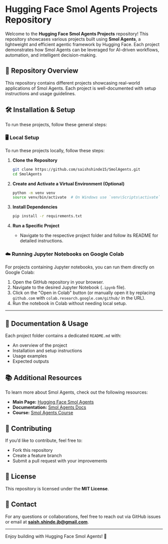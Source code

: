 # Hugging Face Smol Agents Projects Repository

Welcome to the **Hugging Face Smol Agents Projects** repository! This repository showcases various projects built using **Smol Agents**, a lightweight and efficient agentic framework by Hugging Face. Each project demonstrates how Smol Agents can be leveraged for AI-driven workflows, automation, and intelligent decision-making.

## 📌 Repository Overview
This repository contains different projects showcasing real-world applications of Smol Agents. Each project is well-documented with setup instructions and usage guidelines.

## 🛠️ Installation & Setup
To run these projects, follow these general steps:

### 🖥️ Local Setup
To run these projects locally, follow these steps:

1. **Clone the Repository**
   ```bash
   git clone https://github.com/saishshinde15/SmolAgents.git
   cd SmolAgents
   ```

2. **Create and Activate a Virtual Environment (Optional)**
   ```bash
   python -m venv venv
   source venv/bin/activate  # On Windows use `venv\Scripts\activate`
   ```

3. **Install Dependencies**
   ```bash
   pip install -r requirements.txt
   ```

4. **Run a Specific Project**
   - Navigate to the respective project folder and follow its README for detailed instructions.

### ☁️ Running Jupyter Notebooks on Google Colab
For projects containing Jupyter notebooks, you can run them directly on Google Colab:

1. Open the GitHub repository in your browser.
2. Navigate to the desired Jupyter Notebook (`.ipynb` file).
3. Click on the "Open in Colab" button (or manually open it by replacing `github.com` with `colab.research.google.com/github/` in the URL).
4. Run the notebook in Colab without needing local setup.

---

## 📖 Documentation & Usage
Each project folder contains a dedicated `README.md` with:
- An overview of the project
- Installation and setup instructions
- Usage examples
- Expected outputs

## 📚 Additional Resources
To learn more about Smol Agents, check out the following resources:
- **Main Page:** [Hugging Face Smol Agents](https://huggingface.co/blog/smolagents)
- **Documentation:** [Smol Agents Docs](https://huggingface.co/docs/smolagents/en/index)
- **Course:** [Smol Agents Course](https://huggingface.co/learn/agents-course/en/unit0/introduction)

## 🤝 Contributing
If you’d like to contribute, feel free to:
- Fork this repository
- Create a feature branch
- Submit a pull request with your improvements

## 📜 License
This repository is licensed under the **MIT License**.

## 📧 Contact
For any questions or collaborations, feel free to reach out via GitHub issues or email at **saish.shinde.jb@gmail.com**.

---
Enjoy building with Hugging Face Smol Agents! 🚀

